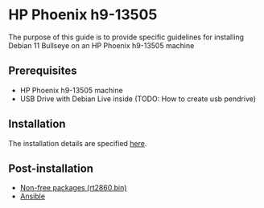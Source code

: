 # HP Phoenix h9-13505

The purpose of this guide is to provide specific guidelines for installing Debian 11 Bullseye on an HP Phoenix h9-13505 machine

## Prerequisites

* HP Phoenix h9-13505 machine
* USB Drive with Debian Live inside (TODO: How to create usb pendrive)

## Installation
The installation details are specified [here](./debian_live.md).

## Post-installation
* [Non-free packages (rt2860.bin)](./non-free.md)
* [Ansible](https://docs.ansible.com/ansible/latest/installation_guide/intro_installation.html#installing-ansible-on-debian)
